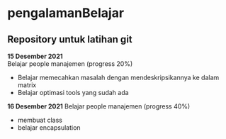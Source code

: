 # pengalamanBelajar
## Repository untuk latihan git

**15 Desember 2021** <br>
Belajar people manajemen (progress 20%)
  * Belajar memecahkan masalah dengan mendeskripsikannya ke dalam matrix
  * Belajar optimasi tools yang sudah ada


**16 Desember 2021**
Belajar people manajemen (progress 40%)
* membuat class
* belajar encapsulation
